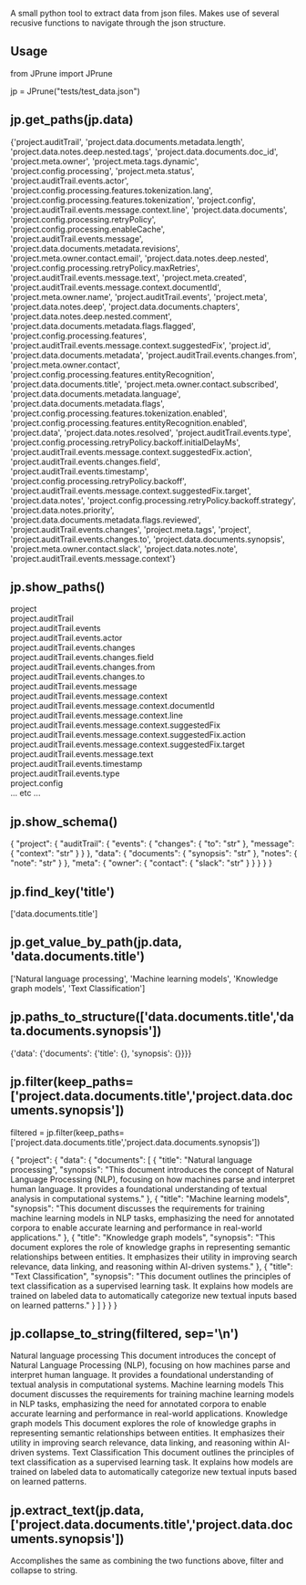 A small python tool to extract data from json files. Makes use of several recusive functions to navigate through the json structure.

## Usage
from JPrune import JPrune

jp = JPrune("tests/test_data.json")

## jp.get_paths(jp.data)

{'project.auditTrail', 'project.data.documents.metadata.length', 'project.data.notes.deep.nested.tags', 'project.data.documents.doc_id', 'project.meta.owner', 'project.meta.tags.dynamic', 'project.config.processing', 'project.meta.status', 'project.auditTrail.events.actor', 'project.config.processing.features.tokenization.lang', 'project.config.processing.features.tokenization', 'project.config', 'project.auditTrail.events.message.context.line', 'project.data.documents', 'project.config.processing.retryPolicy', 'project.config.processing.enableCache', 'project.auditTrail.events.message', 'project.data.documents.metadata.revisions', 'project.meta.owner.contact.email', 'project.data.notes.deep.nested', 'project.config.processing.retryPolicy.maxRetries', 'project.auditTrail.events.message.text', 'project.meta.created', 'project.auditTrail.events.message.context.documentId', 'project.meta.owner.name', 'project.auditTrail.events', 'project.meta', 'project.data.notes.deep', 'project.data.documents.chapters', 'project.data.notes.deep.nested.comment', 'project.data.documents.metadata.flags.flagged', 'project.config.processing.features', 'project.auditTrail.events.message.context.suggestedFix', 'project.id', 'project.data.documents.metadata', 'project.auditTrail.events.changes.from', 'project.meta.owner.contact', 'project.config.processing.features.entityRecognition', 'project.data.documents.title', 'project.meta.owner.contact.subscribed', 'project.data.documents.metadata.language', 'project.data.documents.metadata.flags', 'project.config.processing.features.tokenization.enabled', 'project.config.processing.features.entityRecognition.enabled', 'project.data', 'project.data.notes.resolved', 'project.auditTrail.events.type', 'project.config.processing.retryPolicy.backoff.initialDelayMs', 'project.auditTrail.events.message.context.suggestedFix.action', 'project.auditTrail.events.changes.field', 'project.auditTrail.events.timestamp', 'project.config.processing.retryPolicy.backoff', 'project.auditTrail.events.message.context.suggestedFix.target', 'project.data.notes', 'project.config.processing.retryPolicy.backoff.strategy', 'project.data.notes.priority', 'project.data.documents.metadata.flags.reviewed', 'project.auditTrail.events.changes', 'project.meta.tags', 'project', 'project.auditTrail.events.changes.to', 'project.data.documents.synopsis', 'project.meta.owner.contact.slack', 'project.data.notes.note', 'project.auditTrail.events.message.context'}


## jp.show_paths()

project  
project.auditTrail  
project.auditTrail.events  
project.auditTrail.events.actor  
project.auditTrail.events.changes  
project.auditTrail.events.changes.field  
project.auditTrail.events.changes.from  
project.auditTrail.events.changes.to  
project.auditTrail.events.message  
project.auditTrail.events.message.context  
project.auditTrail.events.message.context.documentId  
project.auditTrail.events.message.context.line  
project.auditTrail.events.message.context.suggestedFix  
project.auditTrail.events.message.context.suggestedFix.action  
project.auditTrail.events.message.context.suggestedFix.target  
project.auditTrail.events.message.text  
project.auditTrail.events.timestamp  
project.auditTrail.events.type  
project.config  
... etc ...

## jp.show_schema()

{
  "project": {
    "auditTrail": {
      "events": {
        "changes": {
          "to": "str"
        },
        "message": {
          "context": "str"
        }
      }
    },
    "data": {
      "documents": {
        "synopsis": "str"
      },
      "notes": {
        "note": "str"
      }
    },
    "meta": {
      "owner": {
        "contact": {
          "slack": "str"
        }
      }
    }
  }
}

## jp.find_key('title')

['data.documents.title']

## jp.get_value_by_path(jp.data, 'data.documents.title')

['Natural language processing', 'Machine learning models', 'Knowledge graph models', 'Text Classification']

## jp.paths_to_structure(['data.documents.title','data.documents.synopsis'])

{'data': {'documents': {'title': {}, 'synopsis': {}}}}

## jp.filter(keep_paths=['project.data.documents.title','project.data.documents.synopsis'])

filtered = jp.filter(keep_paths=['project.data.documents.title','project.data.documents.synopsis'])

{
  "project": {
    "data": {
      "documents": [
        {
          "title": "Natural language processing",
          "synopsis": "This document introduces the concept of Natural Language Processing (NLP), focusing on how machines parse and interpret human language. It provides a foundational understanding of textual analysis in computational systems."
        },
        {
          "title": "Machine learning models",
          "synopsis": "This document discusses the requirements for training machine learning models in NLP tasks, emphasizing the need for annotated corpora to enable accurate learning and performance in real-world applications."
        },
        {
          "title": "Knowledge graph models",
          "synopsis": "This document explores the role of knowledge graphs in representing semantic relationships between entities. It emphasizes their utility in improving search relevance, data linking, and reasoning within AI-driven systems."
        },
        {
          "title": "Text Classification",
          "synopsis": "This document outlines the principles of text classification as a supervised learning task. It explains how models are trained on labeled data to automatically categorize new textual inputs based on learned patterns."
        }
      ]
    }
  }
}

## jp.collapse_to_string(filtered, sep='\n')

Natural language processing
This document introduces the concept of Natural Language Processing (NLP), focusing on how machines parse and interpret human language. It provides a foundational understanding of textual analysis in computational systems.
Machine learning models
This document discusses the requirements for training machine learning models in NLP tasks, emphasizing the need for annotated corpora to enable accurate learning and performance in real-world applications.
Knowledge graph models
This document explores the role of knowledge graphs in representing semantic relationships between entities. It emphasizes their utility in improving search relevance, data linking, and reasoning within AI-driven systems.
Text Classification
This document outlines the principles of text classification as a supervised learning task. It explains how models are trained on labeled data to automatically categorize new textual inputs based on learned patterns.

## jp.extract_text(jp.data, ['project.data.documents.title','project.data.documents.synopsis'])

Accomplishes the same as combining the two functions above, filter and collapse to string.